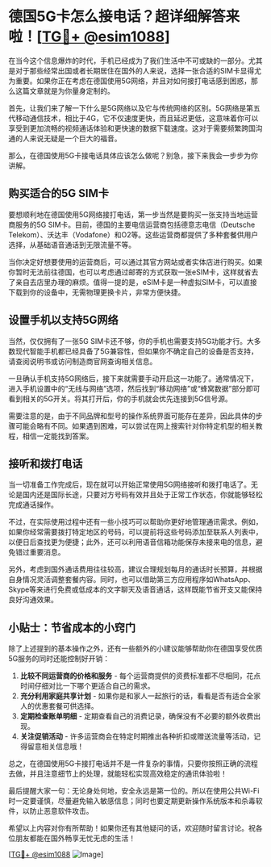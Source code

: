 # 德国5G卡怎么接电话？超详细解答来啦！[[TG💪+ @esim1088](https://t.me/s/esim1088)]

在当今这个信息爆炸的时代，手机已经成为了我们生活中不可或缺的一部分。尤其是对于那些经常出国或者长期居住在国外的人来说，选择一张合适的SIM卡显得尤为重要。如果你正在考虑在德国使用5G网络，并且对如何接打电话感到困惑，那么这篇文章就是为你量身定制的。

首先，让我们来了解一下什么是5G网络以及它与传统网络的区别。5G网络是第五代移动通信技术，相比于4G，它不仅速度更快，而且延迟更低，这意味着你可以享受到更加流畅的视频通话体验和更快速的数据下载速度。这对于需要频繁跨国沟通的人来说无疑是一个巨大的福音。

那么，在德国使用5G卡接电话具体应该怎么做呢？别急，接下来我会一步步为你讲解。

## 购买适合的5G SIM卡

要想顺利地在德国使用5G网络接打电话，第一步当然是要购买一张支持当地运营商服务的5G SIM卡。目前，德国的主要电信运营商包括德意志电信（Deutsche Telekom）、沃达丰（Vodafone）和O2等。这些运营商都提供了多种套餐供用户选择，从基础语音通话到无限流量不等。

当你决定好想要使用的运营商后，可以通过其官方网站或者实体店进行购买。如果你暂时无法前往德国，也可以考虑通过邮寄的方式获取一张eSIM卡，这样就省去了亲自去店里办理的麻烦。值得一提的是，eSIM卡是一种虚拟SIM卡，可以直接下载到你的设备中，无需物理更换卡片，非常方便快捷。

## 设置手机以支持5G网络

当然，仅仅拥有了一张5G SIM卡还不够，你的手机也需要支持5G功能才行。大多数现代智能手机都已经具备了5G兼容性，但如果你不确定自己的设备是否支持，请查阅说明书或访问制造商官网查询相关信息。

一旦确认手机支持5G网络后，接下来就需要手动开启这一功能了。通常情况下，进入手机设置中的“无线与网络”选项，然后找到“移动网络”或“蜂窝数据”部分即可看到相关的5G开关。将其打开后，你的手机就会优先连接到5G信号源。

需要注意的是，由于不同品牌和型号的操作系统界面可能存在差异，因此具体的步骤可能会略有不同。如果遇到困难，可以尝试在网上搜索针对你特定机型的相关教程，相信一定能找到答案。

## 接听和拨打电话

当一切准备工作完成后，现在就可以开始正常使用5G网络接听和拨打电话了。无论是国内还是国际长途，只要对方号码有效并且处于正常工作状态，你就能够轻松完成通话操作。

不过，在实际使用过程中还有一些小技巧可以帮助你更好地管理通讯需求。例如，如果你经常需要拨打特定地区的号码，可以提前将这些号码添加至联系人列表中，以便日后查找更为便捷；此外，还可以利用语音信箱功能保存未接来电的信息，避免错过重要消息。

另外，考虑到国外通话费用往往较高，建议合理规划每月的通话时长预算，并根据自身情况灵活调整套餐内容。同时，也可以借助第三方应用程序如WhatsApp、Skype等来进行免费或低成本的文字聊天及语音通话，这样既能节省开支又能保持良好沟通效果。

## 小贴士：节省成本的小窍门

除了上述提到的基本操作之外，还有一些额外的小建议能够帮助你在德国享受优质5G服务的同时还能控制好开销：

1. **比较不同运营商的价格和服务** - 每个运营商提供的资费标准都不尽相同，花点时间仔细对比一下哪个更适合自己的需求。
2. **充分利用家庭共享计划** - 如果你是和家人一起旅行的话，看看是否有适合全家人的优惠套餐可供选择。
3. **定期检查账单明细** - 定期查看自己的消费记录，确保没有不必要的额外收费出现。
4. **关注促销活动** - 许多运营商会在特定时期推出各种折扣或赠送流量等活动，记得留意相关信息哦！

总之，在德国使用5G卡接打电话并不是一件复杂的事情，只要你按照正确的流程去做，并且注意细节上的处理，就能轻松实现高效稳定的通讯体验啦！

最后提醒大家一句：无论身处何地，安全永远是第一位的。所以在使用公共Wi-Fi时一定要谨慎，尽量避免输入敏感信息；同时也要定期更新操作系统版本和杀毒软件，以防止恶意软件攻击。

希望以上内容对你有所帮助！如果你还有其他疑问的话，欢迎随时留言讨论。祝各位朋友都能在国外畅享无忧无虑的生活！

[[TG💪+ @esim1088](https://t.me/s/esim1088) ![Image](https://i.postimg.cc/4NQfJmqS/Snipaste-2025-05-13-00-14-12.png)]